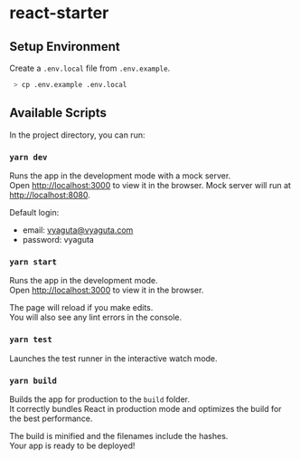 # react-starter

## Setup Environment

Create a `.env.local` file from `.env.example`. <br>

```sh
 > cp .env.example .env.local
```

## Available Scripts

In the project directory, you can run:

### `yarn dev`

Runs the app in the development mode with a mock server.<br>
Open [http://localhost:3000](http://localhost:3000) to view it in the browser.
Mock server will run at [http://localhost:8080](http://localhost:8080).

Default login:
- email: vyaguta@vyaguta.com
- password: vyaguta

### `yarn start`

Runs the app in the development mode.<br>
Open [http://localhost:3000](http://localhost:3000) to view it in the browser.

The page will reload if you make edits.<br>
You will also see any lint errors in the console.

### `yarn test`

Launches the test runner in the interactive watch mode.<br>

### `yarn build`

Builds the app for production to the `build` folder.<br>
It correctly bundles React in production mode and optimizes the build for the best performance.

The build is minified and the filenames include the hashes.<br>
Your app is ready to be deployed!
